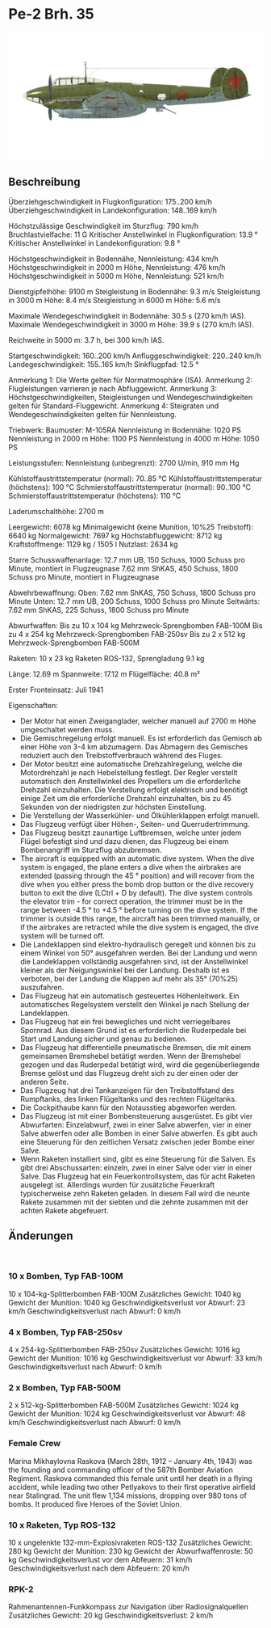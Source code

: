 # Pe-2 Brh. 35

![pe2s35](../images/pe2s35.png)

## Beschreibung

Überziehgeschwindigkeit in Flugkonfiguration: 175..200 km/h
Überziehgeschwindigkeit in Landekonfiguration: 148..169 km/h

Höchstzulässige Geschwindigkeit im Sturzflug: 790 km/h
Bruchlastvielfache: 11 G
Kritischer Anstellwinkel in Flugkonfiguration: 13.9 °
Kritischer Anstellwinkel in Landekonfiguration: 9.8 °

Höchstgeschwindigkeit in Bodennähe, Nennleistung: 434 km/h
Höchstgeschwindigkeit in 2000 m Höhe, Nennleistung: 476 km/h
Höchstgeschwindigkeit in 5000 m Höhe, Nennleistung: 521 km/h

Dienstgipfelhöhe: 9100 m
Steigleistung in Bodennähe: 9.3 m/s
Steigleistung in 3000 m Höhe: 8.4 m/s
Steigleistung in 6000 m Höhe: 5.6 m/s

Maximale Wendegeschwindigkeit in Bodennähe: 30.5 s (270 km/h IAS).
Maximale Wendegeschwindigkeit in 3000 m Höhe: 39.9 s (270 km/h IAS).

Reichweite in 5000 m: 3.7 h, bei 300 km/h IAS.

Startgeschwindigkeit: 160..200 km/h
Anfluggeschwindigkeit: 220..240 km/h
Landegeschwindigkeit: 155..165 km/h
Sinkflugpfad: 12.5 °

Anmerkung 1: Die Werte gelten für Normatmosphäre (ISA).
Anmerkung 2: Flugleistungen varrieren je nach Abfluggewicht.
Anmerkung 3: Höchstgeschwindigkeiten, Steigleistungen und Wendegeschwindigkeiten gelten für Standard-Fluggewicht.
Anmerkung 4: Steigraten und Wendegeschwindigkeiten gelten für Nennleistung.

Triebwerk:
Baumuster: M-105RA
Nennleistung in Bodennähe: 1020 PS
Nennleistung in 2000 m Höhe: 1100 PS
Nennleistung in 4000 m Höhe: 1050 PS

Leistungsstufen:
Nennleistung (unbegrenzt): 2700 U/min, 910 mm Hg

Kühlstoffaustrittstemperatur (normal): 70..85 °C
Kühlstoffaustrittstemperatur (höchstens): 100 °C
Schmierstoffaustrittstemperatur (normal): 90..100 °C
Schmierstoffaustrittstemperatur (höchstens): 110 °C

Laderumschalthöhe: 2700 m

Leergewicht: 6078 kg
Minimalgewicht (keine Munition, 10%25 Treibstoff): 6640 kg
Normalgewicht: 7697 kg
Höchstabfluggewicht: 8712 kg
Kraftstoffmenge: 1129 kg / 1505 l
Nutzlast: 2634 kg

Starre Schusswaffenanlage:
12.7 mm UB, 150 Schuss, 1000 Schuss pro Minute, montiert in Flugzeugnase
7.62 mm ShKAS, 450 Schuss, 1800 Schuss pro Minute, montiert in Flugzeugnase

Abwehrbewaffnung:
Oben: 7.62 mm ShKAS, 750 Schuss, 1800 Schuss pro Minute
Unten: 12.7 mm UB, 200 Schuss, 1000 Schuss pro Minute
Seitwärts: 7.62 mm ShKAS, 225 Schuss, 1800 Schuss pro Minute

Abwurfwaffen:
Bis zu 10 x 104 kg Mehrzweck-Sprengbomben FAB-100M
Bis zu 4 x 254 kg Mehrzweck-Sprengbomben FAB-250sv
Bis zu 2 x 512 kg Mehrzweck-Sprengbomben FAB-500M

Raketen:
10 x 23 kg Raketen ROS-132, Sprengladung 9.1 kg

Länge: 12.69 m
Spannweite: 17.12 m
Flügelfläche: 40.8 m²

Erster Fronteinsatz: Juli 1941

Eigenschaften:
- Der Motor hat einen Zweiganglader, welcher manuell auf 2700 m Höhe umgeschaltet werden muss.
- Die Gemischregelung erfolgt manuell. Es ist erforderlich das Gemisch ab einer Höhe von 3-4 km abzumagern. Das Abmagern des Gemisches reduziert auch den Treibstoffverbrauch während des Fluges.
- Der Motor besitzt eine automatische Drehzahlregelung, welche die Motordrehzahl je nach Hebelstellung festlegt. Der Regler verstellt automatisch den Anstellwinkel des Propellers um die erforderliche Drehzahl einzuhalten. Die Verstellung erfolgt elektrisch und benötigt einige Zeit um die erforderliche Drehzahl einzuhalten, bis zu 45 Sekunden von der niedrigsten zur höchsten Einstellung.
- Die Verstellung der Wasserkühler- und Ölkühlerklappen erfolgt manuell.
- Das Flugzeug verfügt über Höhen-, Seiten- und Querrudertrimmung.
- Das Flugzeug besitzt zaunartige Luftbremsen, welche unter jedem Flügel befestigt sind und dazu dienen, das Flugzeug bei einem Bombenangriff im Sturzflug abzubremsen.
- The aircraft is equipped with an automatic dive system. When the dive system is engaged, the plane enters a dive when the airbrakes are extended (passing through the 45 ° position) and will recover from the dive when you either press the bomb drop button or the dive recovery button to exit the dive (LCtrl + D by default). The dive system controls the elevator trim - for correct operation, the trimmer must be in the range between -4.5 ° to +4.5 ° before turning on the dive system. If the trimmer is outside this range, the aircraft has been trimmed manually, or if the airbrakes are retracted while the dive system is engaged, the dive system will be turned off.
- Die Landeklappen sind elektro-hydraulisch geregelt und können bis zu einem Winkel von 50° ausgefahren werden. Bei der Landung und wenn die Landeklappen vollständig ausgefahren sind, ist der Anstellwinkel kleiner als der Neigungswinkel bei der Landung. Deshalb ist es verboten, bei der Landung die Klappen auf mehr als 35° (70%25) auszufahren.
- Das Flugzeug hat ein automatisch gesteuertes Höhenleitwerk. Ein automatisches Regelsystem verstellt den Winkel je nach Stellung der Landeklappen.
- Das Flugzeug hat ein frei bewegliches und nicht verriegelbares Spornrad. Aus diesem Grund ist es erforderlich die Ruderpedale bei Start und Landung sicher und genau zu bedienen.
- Das Flugzeug hat differentielle pneumatische Bremsen, die mit einem gemeinsamen Bremshebel betätigt werden. Wenn der Bremshebel gezogen und das Ruderpedal betätigt wird, wird die gegenüberliegende Bremse gelöst und das Flugzeug dreht sich zu der einen oder der anderen Seite.
- Das Flugzeug hat drei Tankanzeigen für den Treibstoffstand des Rumpftanks, des linken Flügeltanks und des rechten Flügeltanks.
- Die Cockpithaube kann für den Notausstieg abgeworfen werden.
- Das Flugzeug ist mit einer Bombensteuerung ausgerüstet. Es gibt vier Abwurfarten: Einzelabwurf, zwei in einer Salve abwerfen, vier in einer Salve abwerfen oder alle Bomben in einer Salve abwerfen. Es gibt auch eine Steuerung für den zeitlichen Versatz zwischen jeder Bombe einer Salve. 
- Wenn Raketen installiert sind, gibt es eine Steuerung für die Salven. Es gibt drei Abschussarten: einzeln, zwei in einer Salve oder vier in einer Salve. Das Flugzeug hat ein Feuerkontrollsystem, das für acht Raketen ausgelegt ist. Allerdings wurden für zusätzliche Feuerkraft typischerweise zehn Raketen geladen. In diesem Fall wird die neunte Rakete zusammen mit der siebten und die zehnte zusammen mit der achten Rakete abgefeuert.

## Änderungen
﻿


### 10 x Bomben, Typ FAB-100M

10 x 104-kg-Splitterbomben FAB-100M
Zusätzliches Gewicht: 1040 kg
Gewicht der Munition: 1040 kg
Geschwindigkeitsverlust vor Abwurf: 23 km/h
Geschwindigkeitsverlust nach Abwurf: 0 km/h﻿


### 4 x Bomben, Typ FAB-250sv

4 x 254-kg-Splitterbomben FAB-250sv
Zusätzliches Gewicht: 1016 kg
Gewicht der Munition: 1016 kg
Geschwindigkeitsverlust vor Abwurf: 33 km/h
Geschwindigkeitsverlust nach Abwurf: 0 km/h﻿


### 2 x Bomben, Typ FAB-500M

2 x 512-kg-Splitterbomben FAB-500M
Zusätzliches Gewicht: 1024 kg
Gewicht der Munition: 1024 kg
Geschwindigkeitsverlust vor Abwurf: 48 km/h
Geschwindigkeitsverlust nach Abwurf: 0 km/h﻿

### Female Crew

Marina Mikhaylovna Raskova (March 28th, 1912 – January 4th, 1943) was the founding and commanding officer of the 587th Bomber Aviation Regiment. Raskova commanded this female unit until her death in a flying accident, while leading two other Petlyakovs to their first operative airfield near Stalingrad. The unit flew 1,134 missions, dropping over 980 tons of bombs. It produced five Heroes of the Soviet Union.﻿


### 10 x Raketen, Typ ROS-132

10 x ungelenkte 132-mm-Explosivraketen ROS-132
Zusätzliches Gewicht: 280 kg
Gewicht der Munition: 230 kg
Gewicht der Abwurfwaffenroste: 50 kg
Geschwindigkeitsverlust vor dem Abfeuern: 31 km/h
Geschwindigkeitsverlust nach dem Abfeuern: 20 km/h﻿


### RPK-2

Rahmenantennen-Funkkompass zur Navigation über Radiosignalquellen
Zusätzliches Gewicht: 20 kg
Geschwindigkeitsverlust: 2 km/h